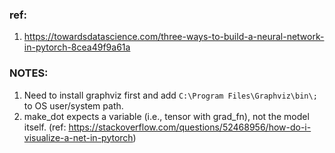 ### ref:

1. https://towardsdatascience.com/three-ways-to-build-a-neural-network-in-pytorch-8cea49f9a61a

### NOTES:

1. Need to install graphviz first and add `C:\Program Files\Graphviz\bin\;` to OS user/system path.
2. make_dot expects a variable (i.e., tensor with grad_fn), not the model itself. (ref: https://stackoverflow.com/questions/52468956/how-do-i-visualize-a-net-in-pytorch)
